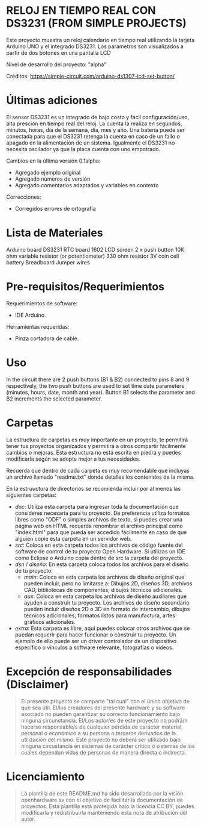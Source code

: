 RELOJ EN TIEMPO REAL CON DS3231
(FROM SIMPLE PROJECTS)
=====================
Este proyecto muestra un reloj calendario en tiempo real utilizando 
la tarjeta Arduino UNO y el integrado DS3231. Los parametros son visualizados
a partir de dos botones en una pantalla LCD

Nivel de desarrollo del proyecto:
"alpha"

Créditos:
https://simple-circuit.com/arduino-ds1307-lcd-set-button/


Últimas adiciones
=================
El sensor DS3231 es un integrado de bajo costo y fácil configuración/uso, alta presción en tiempo
real del reloj. La cuenta la realiza en segundos, minutos, horas, día de la semana,
día, mes y año.
Una batería puede ser conectada para que el DS3231 retenga la cuenta en caso de un fallo o 
apagado en la alimentación de un sistema. Igualmente el DS3231 no necesita oscilador ya que la placa
cuenta con uno empotrado.

Cambios en la última versión 0.1alpha:

* Agregado ejemplo original
* Agregado números de versión
* Agregado comentarios adaptados y variables en contexto 

Correcciones:

* Corregidos errores de ortografía

Lista de Materiales
=========================

Arduino board
DS3231 RTC board
1602 LCD screen
2 x push button
10K ohm variable resistor (or potentiometer)
330 ohm resistor
3V coin cell battery
Breadboard
Jumper wires

Pre-requisitos/Requerimientos
=============================

Requerimientos de software:

* IDE Arduino.

Herramientas requeridas:

* Pinza cortadora de cable.


Uso
==================

In the circuit there are 2 push buttons (B1 & B2) connected to pins 8 and 9 respectively,
the two push buttons are used to set time date parameters (minutes, hours, date, month and year).
Button B1 selects the parameter and B2 increments the selected parameter.

Carpetas
========
La estructura de carpetas es muy importante en un proyecto, te permitirá tener
tus proyectos organizados y permitirá a otros compartir fácilmente cambios o 
mejoras. Esta estructura no está escrita en piedra y puedes modificarla según
se adopte mejor a tus necesidades.

Recuerda que dentro de cada carpeta es muy recomendable que incluyas un archivo
llamado "readme.txt" donde detalles los contenidos de la misma.

En la estruuctura de directorios se recomienda incluir por al menos las
siguientes carpetas:

* *doc*: Utiliza esta carpeta para ingresar toda la documentación que consideres
necesaria para tu proyecto. De preferencia utiliza formatos libres como "ODF"
o simples archivos de texto, si puedes crear una página web en HTML recuerda
renombrar el archivo principal como "index.html" para que pueda ser accedido
fácilmente en caso de que alguien copie esta carpeta en un servidor web.
* *src*: Coloca en esta carpeta todos los archivos de código fuente del software
de control de tu proyecto Open Hardware. Si utilizas un IDE como Eclipse o Arduino
copia dentro de src la carpeta del proyecto.
* *dsn* / *diseño*: En esta carpeta coloca todos los archivos para el diseño de tu
proyecto.
  +  *main*: Coloca en esta carpeta los archivos de diseño original que pueden
incluir, pero no limitarse a: Dibujos 2D, diseños 3D, archivos CAD, bibliotecas
de componentes, dibujos técnicos adicionales.
  +  *aux*: Coloca en esta carpeta los archivos de diseño auxiliares que ayuden
a construir tu proyecto. Los archivos de diseño secundario pueden incluír diseños
2D o 3D en formato de intercambio, dibujos técnicos adicionales, formatos listos
para manufactura, artes gráficos adicionales.
* *extra*: Esta carpeta es libre, aquí puedes colocar otros archivos que se
puedan requerir para hacer funcionar o construir tu proyecto. Un ejemplo de ello
puede ser un driver controlador de un dispositivo específico o vínculos a software
relevante, fotografías o videos.

Excepción de responsabilidades (Disclaimer)
==============================

> El presente proyecto se comparte "tal cual" con el único objetivo de que sea útil.
El/los creadores del presente hardware y su software asociado no pueden garantizar su
correcto funcionamiento bajo ninguna circunstancia. El/Los autor/es de este proyecto
no podrá/n hacerse responsable/s de cualquier pérdida de carácter material, personal o
económico a su persona o terceros derivados de la utilización del mismo. Este proyecto
no deberá ser utilizado bajo ninguna circustancia en sistemas de carácter crítico
o sistemas de los cuales dependan vidas de personas de manera directa o indirecta.


Licenciamiento
==============

> La plantilla de este README.md ha sido desarrollada por la visión openhardware.sv
con el objetivo de facilitar la documentación de proyectos. Esta plantilla está protegida
bajo la licencia CC BY, puedes modificarla y redistribuirla manteniendo esta nota de
atribución del autor.
